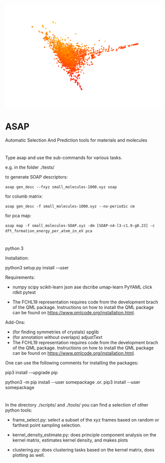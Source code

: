 <p align="left">
  <img src="ASAP-logo.png" width="500" title="logo">
</p>

# ASAP 
Automatic Selection And Prediction tools for materials and molecules

#

Type asap and use the sub-commands for various tasks.

e.g. in the folder ./tests/

to generate SOAP descriptors:

`asap gen_desc --fxyz small_molecules-1000.xyz soap`

for columb matrix:

`asap gen_desc -f small_molecules-1000.xyz --no-periodic cm`

for pca map:

`asap map -f small_molecules-SOAP.xyz -dm [SOAP-n4-l3-c1.9-g0.23] -c dft_formation_energy_per_atom_in_eV pca`

#
python 3

Installation:

python3 setup.py install --user

Requirements:

+ numpy scipy scikit-learn json ase dscribe umap-learn PyYAML click rdkit pytest

+ The FCHL19 representation requires code from the development brach of the QML package. Instructions on how to install the QML package can be found on https://www.qmlcode.org/installation.html.

Add-Ons:
+ (for finding symmetries of crystals) spglib 
+ (for annotation without overlaps) adjustText
+ The FCHL19 representation requires code from the development brach of the QML package. Instructions on how to install the QML package can be found on https://www.qmlcode.org/installation.html.

One can use the following comments for installing the packages:

pip3 install --upgrade pip

python3 -m pip install --user somepackage    .or.    pip3 install --user somepackage

#
In the directory ./scripts/ and ./tools/ you can find a selection of other python tools:


* frame_select.py: select a subset of the xyz frames based on random or farthest point sampling selection.

* kernel_density_estimate.py: does principle component analysis on the kernel matrix, estimates kernel density, and makes plots

* clustering.py: does clustering tasks based on the kernel matrix, does plotting as well.


